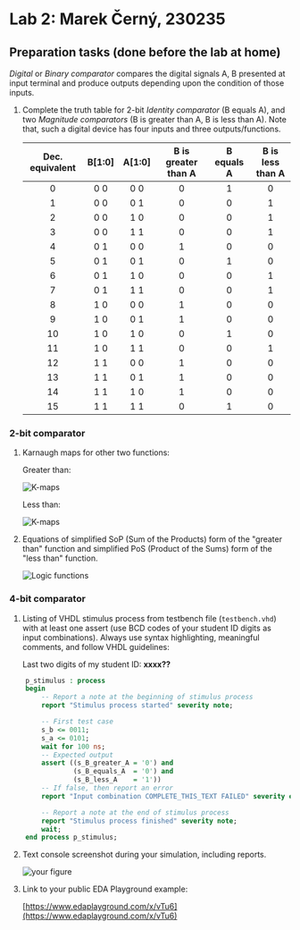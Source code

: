# Lab 2: Marek Černý, 230235

## Preparation tasks (done before the lab at home)

*Digital* or *Binary comparator* compares the digital signals A, B presented at input terminal and produce outputs depending upon the condition of those inputs.

1. Complete the truth table for 2-bit *Identity comparator* (B equals A), and two *Magnitude comparators* (B is greater than A, B is less than A). Note that, such a digital device has four inputs and three outputs/functions.

   | **Dec. equivalent** | **B[1:0]** | **A[1:0]** | **B is greater than A** | **B equals A** | **B is less than A** |
   | :-: | :-: | :-: | :-: | :-: | :-: |
   |  0 | 0 0 | 0 0 | 0 | 1 | 0 |
   |  1 | 0 0 | 0 1 | 0 | 0 | 1 |
   |  2 | 0 0 | 1 0 | 0 | 0 | 1 |
   |  3 | 0 0 | 1 1 | 0 | 0 | 1 |
   |  4 | 0 1 | 0 0 | 1 | 0 | 0 |
   |  5 | 0 1 | 0 1 | 0 | 1 | 0 |
   |  6 | 0 1 | 1 0 | 0 | 0 | 1 |
   |  7 | 0 1 | 1 1 | 0 | 0 | 1 |
   |  8 | 1 0 | 0 0 | 1 | 0 | 0 |
   |  9 | 1 0 | 0 1 | 1 | 0 | 0 |
   | 10 | 1 0 | 1 0 | 0 | 1 | 0 |
   | 11 | 1 0 | 1 1 | 0 | 0 | 1 |
   | 12 | 1 1 | 0 0 | 1 | 0 | 0 |
   | 13 | 1 1 | 0 1 | 1 | 0 | 0 |
   | 14 | 1 1 | 1 0 | 1 | 0 | 0 |
   | 15 | 1 1 | 1 1 | 0 | 1 | 0 |

<a name="part1"></a>


### 2-bit comparator

1. Karnaugh maps for other two functions:

   Greater than:

   ![K-maps](images/kmap_empty.png)

   Less than:

   ![K-maps](images/kmap_empty.png)

2. Equations of simplified SoP (Sum of the Products) form of the "greater than" function and simplified PoS (Product of the Sums) form of the "less than" function.

   ![Logic functions](images/comparator_min.png)

### 4-bit comparator

1. Listing of VHDL stimulus process from testbench file (`testbench.vhd`) with at least one assert (use BCD codes of your student ID digits as input combinations). Always use syntax highlighting, meaningful comments, and follow VHDL guidelines:

   Last two digits of my student ID: **xxxx??**

```vhdl
    p_stimulus : process
    begin
        -- Report a note at the beginning of stimulus process
        report "Stimulus process started" severity note;

        -- First test case
        s_b <= 0011; 
        s_a <= 0101;   
        wait for 100 ns;
        -- Expected output
        assert ((s_B_greater_A = '0') and
                (s_B_equals_A  = '0') and
                (s_B_less_A    = '1'))
        -- If false, then report an error
        report "Input combination COMPLETE_THIS_TEXT FAILED" severity error;

        -- Report a note at the end of stimulus process
        report "Stimulus process finished" severity note;
        wait;
    end process p_stimulus;
```

2. Text console screenshot during your simulation, including reports.

   ![your figure]()

3. Link to your public EDA Playground example:

   [https://www.edaplayground.com/x/vTu6](https://www.edaplayground.com/x/vTu6)
